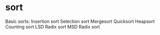 # sort

Basic sorts:
Insertion sort
Selection sort
Mergesort
Quicksort
Heapsort
Counting sort
LSD Radix sort
MSD Radix sort
